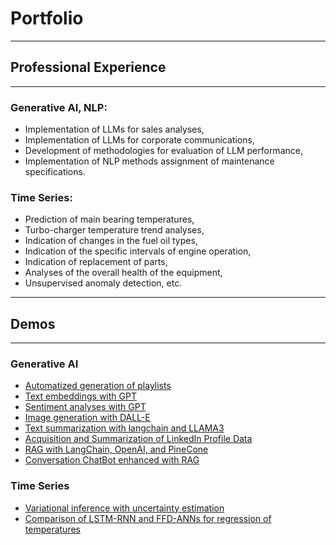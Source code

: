 # Portfolio

---
## Professional Experience
----

### Generative AI, NLP:
- Implementation of LLMs for sales analyses, 
- Implementation of LLMs for corporate communications, 
- Development of methodologies for evaluation of LLM performance, 
- Implementation of NLP methods assignment of 
maintenance specifications.

### Time Series:
- Prediction of main bearing temperatures, 
- Turbo-charger temperature trend analyses, 
- Indication of changes in the fuel oil types, 
- Indication of the specific intervals of engine operation, 
- Indication of replacement of parts, 
- Analyses of the overall health of the equipment, 
- Unsupervised anomaly detection, etc.

---
## Demos
---

### Generative AI  
- [Automatized generation of playlists](/demos/playlist_generator_demo.html)
- [Text embeddings with GPT](/demos/embedding_demo.html)
- [Sentiment analyses with GPT](/demos/sentiment_analyses.html)
- [Image generation with DALL-E](/demos/generate_images.html)
- [Text summarization with langchain and LLAMA3](/demos/langchain_demo.html)
- [Acquisition and Summarization of LinkedIn Profile Data](/demos/profile_finder.html)
- [RAG with LangChain, OpenAI, and PineCone](demos/langchain_rag.html)
- [Conversation ChatBot enhanced with RAG](demos/massage_bot.html)

### Time Series
- [Variational inference with uncertainty estimation](demos/mc_dropout.html)
- [Comparison of LSTM-RNN and FFD-ANNs for regression of temperatures](demos/lstm_rnn.html)
